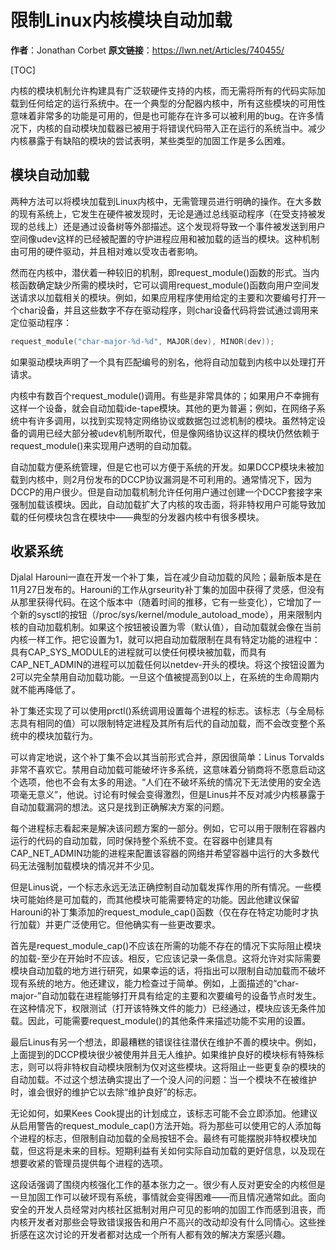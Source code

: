 # 限制Linux内核模块自动加载

**作者**：Jonathan Corbet
**原文链接**：https://lwn.net/Articles/740455/

[TOC]

内核的模块机制允许构建具有广泛软硬件支持的内核，而无需将所有的代码实际加载到任何给定的运行系统中。在一个典型的分配器内核中，所有这些模块的可用性意味着非常多的功能是可用的，但是也可能存在许多可以被利用的bug。在许多情况下，内核的自动模块加载器已被用于将错误代码带入正在运行的系统当中。减少内核暴露于有缺陷的模块的尝试表明，某些类型的加固工作是多么困难。

## 模块自动加载

两种方法可以将模块加载到Linux内核中，无需管理员进行明确的操作。在大多数的现有系统上，它发生在硬件被发现时，无论是通过总线驱动程序（在受支持被发现的总线上）还是通过设备树等外部描述。这个发现将导致一个事件被发送到用户空间像udev这样的已经被配置的守护进程应用和被加载的适当的模块。这种机制由可用的硬件驱动，并且相对难以受攻击者影响。

然而在内核中，潜伏着一种较旧的机制，即request_module()函数的形式。当内核函数确定缺少所需的模块时，它可以调用request_module()函数向用户空间发送请求以加载相关的模块。例如，如果应用程序使用给定的主要和次要编号打开一个char设备，并且这些数字不存在驱动程序，则char设备代码将尝试通过调用来定位驱动程序：

```c
request_module("char-major-%d-%d", MAJOR(dev), MINOR(dev));
```

如果驱动模块声明了一个具有匹配编号的别名，他将自动加载到内核中以处理打开请求。

内核中有数百个request_module()调用。有些是非常具体的；如果用户不幸拥有这样一个设备，就会自动加载ide-tape模块。其他的更为普遍；例如，在网络子系统中有许多调用，以找到实现特定网络协议或数据包过滤机制的模块。虽然特定设备的调用已经大部分被udev机制所取代，但是像网络协议这样的模块仍然依赖于request_module()来实现用户透明的自动加载。

自动加载方便系统管理，但是它也可以方便于系统的开发。如果DCCP模块未被加载到内核中，则2月份发布的DCCP协议漏洞是不可利用的。通常情况下，因为DCCP的用户很少。但是自动加载机制允许任何用户通过创建一个DCCP套接字来强制加载该模块。因此，自动加载扩大了内核的攻击面，将非特权用户可能导致加载的任何模块包含在模块中——典型的分发器内核中有很多模块。

## 收紧系统

Djalal Harouni一直在开发一个补丁集，旨在减少自动加载的风险；最新版本是在11月27日发布的。Harouni的工作从grseurity补丁集的加固中获得了灵感，但没有从那里获得代码。在这个版本中（随着时间的推移，它有一些变化），它增加了一个新的sysctl的按钮（/proc/sys/kernel/module_autoload_mode），用来限制内核的自动加载机制。如果这个按钮被设置为零（默认值），自动加载就会像在当前内核一样工作。把它设置为1，就可以把自动加载限制在具有特定功能的进程中：具有CAP_SYS_MODULE的进程就可以使任何模块被加载，而具有CAP_NET_ADMIN的进程可以加载任何以netdev-开头的模块。将这个按钮设置为2可以完全禁用自动加载功能。一旦这个值被提高到0以上，在系统的生命周期内就不能再降低了。

补丁集还实现了可以使用prctl()系统调用设置每个进程的标志。该标志（与全局标志具有相同的值）可以限制特定进程及其所有后代的自动加载，而不会改变整个系统中的模块加载行为。

可以肯定地说，这个补丁集不会以其当前形式合并，原因很简单：Linus Torvalds非常不喜欢它。禁用自动加载可能破坏许多系统，这意味着分销商将不愿意启动这个选项，他也不会有太多的用途。“人们在不破坏系统的情况下无法使用的安全选项毫无意义”，他说。讨论有时候会变得激烈，但是Linus并不反对减少内核暴露于自动加载漏洞的想法。这只是找到正确解决方案的问题。

每个进程标志看起来是解决该问题方案的一部分。例如，它可以用于限制在容器内运行的代码的自动加载，同时保持整个系统不变。在容器中创建具有CAP_NET_ADMIN功能的进程来配置该容器的网络并希望容器中运行的大多数代码无法强制加载模块的情况并不少见。

但是Linus说，一个标志永远无法正确控制自动加载发挥作用的所有情况。一些模块可能始终是可加载的，而其他模块可能需要特定的功能。因此他建议保留Harouni的补丁集添加的request_module_cap()函数（仅在存在特定功能时才执行加载）并更广泛使用它。但他确实有一些更改要求。

首先是request_module_cap()不应该在所需的功能不存在的情况下实际阻止模块的加载-至少在开始时不应该。相反，它应该记录一条信息。这将允许对实际需要模块自动加载的地方进行研究，如果幸运的话，将指出可以限制自动加载而不破坏现有系统的地方。他还建议，能力检查过于简单。例如，上面描述的“char-major-”自动加载在进程能够打开具有给定的主要和次要编号的设备节点时发生。在这种情况下，权限测试（打开该特殊文件的能力）已经通过，模块应该无条件加载。因此，可能需要request_module()的其他条件来描述功能不实用的设置。

最后Linus有另一个想法，即最糟糕的错误往往潜伏在维护不善的模块中。例如，上面提到的DCCP模块很少被使用并且无人维护。如果维护良好的模块标有特殊标志，则可以将非特权自动模块限制为仅对这些模块。这将阻止一些更复杂的模块的自动加载。不过这个想法确实提出了一个没人问的问题：当一个模块不在被维护时，谁会很好的维护它以去除“维护良好”的标志。

无论如何，如果Kees Cook提出的计划成立，该标志可能不会立即添加。他建议从启用警告的request_module_cap()方法开始。将为那些可以使用它的人添加每个进程的标志，但限制自动加载的全局按钮不会。最终有可能摆脱非特权模块加载，但这将是未来的目标。短期利益有关如何实际自动加载的更好信息，以及现在想要收紧的管理员提供每个进程的选项。

这段话强调了围绕内核强化工作的基本张力之一。很少有人反对更安全的内核但是一旦加固工作可以破坏现有系统，事情就会变得困难——而且情况通常如此。面向安全的开发人员经常对内核社区抵制对用户可见的影响的加固工作而感到沮丧，而内核开发者对那些会导致错误报告和用户不高兴的改动却没有什么同情心。这些挫折感在这次讨论的开发者都对达成一个所有人都有效的解决方案感兴趣。